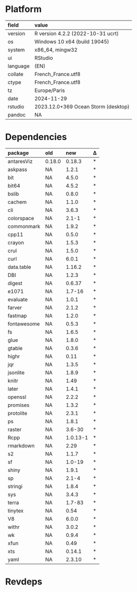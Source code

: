 # Platform

|field    |value                               |
|:--------|:-----------------------------------|
|version  |R version 4.2.2 (2022-10-31 ucrt)   |
|os       |Windows 10 x64 (build 19045)        |
|system   |x86_64, mingw32                     |
|ui       |RStudio                             |
|language |(EN)                                |
|collate  |French_France.utf8                  |
|ctype    |French_France.utf8                  |
|tz       |Europe/Paris                        |
|date     |2024-11-29                          |
|rstudio  |2023.12.0+369 Ocean Storm (desktop) |
|pandoc   |NA                                  |

# Dependencies

|package     |old    |new      |Δ  |
|:-----------|:------|:--------|:--|
|antaresViz  |0.18.0 |0.18.3   |*  |
|askpass     |NA     |1.2.1    |*  |
|bit         |NA     |4.5.0    |*  |
|bit64       |NA     |4.5.2    |*  |
|bslib       |NA     |0.8.0    |*  |
|cachem      |NA     |1.1.0    |*  |
|cli         |NA     |3.6.3    |*  |
|colorspace  |NA     |2.1-1    |*  |
|commonmark  |NA     |1.9.2    |*  |
|cpp11       |NA     |0.5.0    |*  |
|crayon      |NA     |1.5.3    |*  |
|crul        |NA     |1.5.0    |*  |
|curl        |NA     |6.0.1    |*  |
|data.table  |NA     |1.16.2   |*  |
|DBI         |NA     |1.2.3    |*  |
|digest      |NA     |0.6.37   |*  |
|e1071       |NA     |1.7-16   |*  |
|evaluate    |NA     |1.0.1    |*  |
|farver      |NA     |2.1.2    |*  |
|fastmap     |NA     |1.2.0    |*  |
|fontawesome |NA     |0.5.3    |*  |
|fs          |NA     |1.6.5    |*  |
|glue        |NA     |1.8.0    |*  |
|gtable      |NA     |0.3.6    |*  |
|highr       |NA     |0.11     |*  |
|jqr         |NA     |1.3.5    |*  |
|jsonlite    |NA     |1.8.9    |*  |
|knitr       |NA     |1.49     |*  |
|later       |NA     |1.4.1    |*  |
|openssl     |NA     |2.2.2    |*  |
|promises    |NA     |1.3.2    |*  |
|protolite   |NA     |2.3.1    |*  |
|ps          |NA     |1.8.1    |*  |
|raster      |NA     |3.6-30   |*  |
|Rcpp        |NA     |1.0.13-1 |*  |
|rmarkdown   |NA     |2.29     |*  |
|s2          |NA     |1.1.7    |*  |
|sf          |NA     |1.0-19   |*  |
|shiny       |NA     |1.9.1    |*  |
|sp          |NA     |2.1-4    |*  |
|stringi     |NA     |1.8.4    |*  |
|sys         |NA     |3.4.3    |*  |
|terra       |NA     |1.7-83   |*  |
|tinytex     |NA     |0.54     |*  |
|V8          |NA     |6.0.0    |*  |
|withr       |NA     |3.0.2    |*  |
|wk          |NA     |0.9.4    |*  |
|xfun        |NA     |0.49     |*  |
|xts         |NA     |0.14.1   |*  |
|yaml        |NA     |2.3.10   |*  |

# Revdeps


